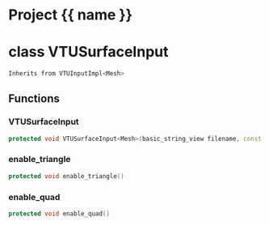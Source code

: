 <script setup>
import {useRoute} from 'vitepress'
const {path} = useRoute()
const tokens = path.split('/')
const words = tokens[2].split('-');
for (let i = 0; i < words.length; i++) {
    words[i] = words[i].charAt(0).toUpperCase() + words[i].slice(1);
    words[i] = words[i].replace('geode', 'Geode')
}
const name = words.join('-');
</script>
# Project {{ name }}

# class VTUSurfaceInput


```cpp
Inherits from VTUInputImpl<Mesh>
```



## Functions

### VTUSurfaceInput

```cpp
protected void VTUSurfaceInput<Mesh>(basic_string_view filename, const geode::MeshImpl & impl)
```


### enable_triangle

```cpp
protected void enable_triangle()
```


### enable_quad

```cpp
protected void enable_quad()
```




